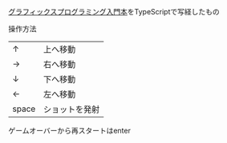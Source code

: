 [グラフィックスプログラミング入門本](https://www.amazon.co.jp/dp/4297110857/ref=cm_sw_r_tw_dp_U_x_LoDLEb5PT51SP)をTypeScriptで写経したもの

操作方法

|||
|:--|:--|
|↑|上へ移動|
|→|右へ移動|
|↓|下へ移動|
|←|左へ移動|
|space|ショットを発射|

ゲームオーバーから再スタートはenter

